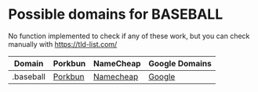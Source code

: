 # Possible domains for BASEBALL

No function implemented to check if any of these work, but you can check manually with https://tld-list.com/

| Domain | Porkbun | NameCheap | Google Domains |
|---|---|---|---|
| .baseball | [Porkbun](https://porkbun.com/checkout/search?prb=e814663da1&tlds=&idnLanguage=&search=search&q=.baseball) | [Namecheap](https://www.namecheap.com/domains/registration/results/?domain=.baseball) | [Google](https://domains.google.com/registrar/search?searchTerm=.baseball) |
